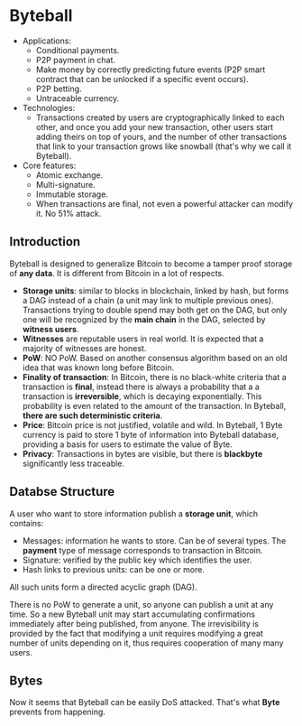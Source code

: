 # Byteball

* Applications:
  * Conditional payments.
  * P2P payment in chat.
  * Make money by correctly predicting future events (P2P smart contract that can be unlocked if a specific event occurs).
  * P2P betting.
  * Untraceable currency.
* Technologies:
  * Transactions created by users are cryptographically linked to each other, and once you add your new transaction, other users start adding theirs on top of yours, and the number of other transactions that link to your transaction grows like snowball (that's why we call it Byteball).
* Core features:
  * Atomic exchange.
  * Multi-signature.
  * Immutable storage.
  * When transactions are final, not even a powerful attacker can modify it. No 51% attack.

## Introduction

Byteball is designed to generalize Bitcoin to become a tamper proof storage of **any data**. It is different from Bitcoin in a lot of respects.

* **Storage units**: similar to blocks in blockchain, linked by hash, but forms a DAG instead of a chain (a unit may link to multiple previous ones). Transactions trying to double spend may both get on the DAG, but only one will be recognized by the **main chain** in the DAG, selected by **witness users**.
* **Witnesses** are reputable users in real world. It is expected that a majority of witnesses are honest.
* **PoW**: NO PoW. Based on another consensus algorithm based on an old idea that was known long before
  Bitcoin.
* **Finality of transaction**: In Bitcoin, there is no black-white criteria that a transaction is **final**, instead there is always a probability that a a transaction is **irreversible**, which is decaying exponentially. This probability is even related to the amount of the transaction. In Byteball, **there are such deterministic criteria**.
* **Price**: Bitcoin price is not justified, volatile and wild. In Byteball, 1 Byte currency is paid to store 1 byte of information into Byteball database, providing a basis for users to estimate the value of Byte.
* **Privacy**: Transactions in bytes are visible, but there is **blackbyte** significantly less traceable.

## Databse Structure

A user who want to store information publish a **storage unit**, which contains:

* Messages: information he wants to store. Can be of several types. The **payment** type of message corresponds to transaction in Bitcoin.
* Signature: verified by the public key which identifies the user.
* Hash links to previous units: can be one or more.

All such units form a directed acyclic graph (DAG).

There is no PoW to generate a unit, so anyone can publish a unit at any time. So a new Byteball unit may start accumulating confirmations immediately after being published, from anyone. The irrevisibility is provided by the fact that modifying a unit requires modifying a great number of units depending on it, thus requires cooperation of many many users.

## Bytes

Now it seems that Byteball can be easily DoS attacked. That's what **Byte** prevents from happening.